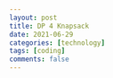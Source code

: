 ```yaml
---
layout: post
title: DP 4 Knapsack
date: 2021-06-29
categories: [technology]
tags: [coding]
comments: false
---
```


